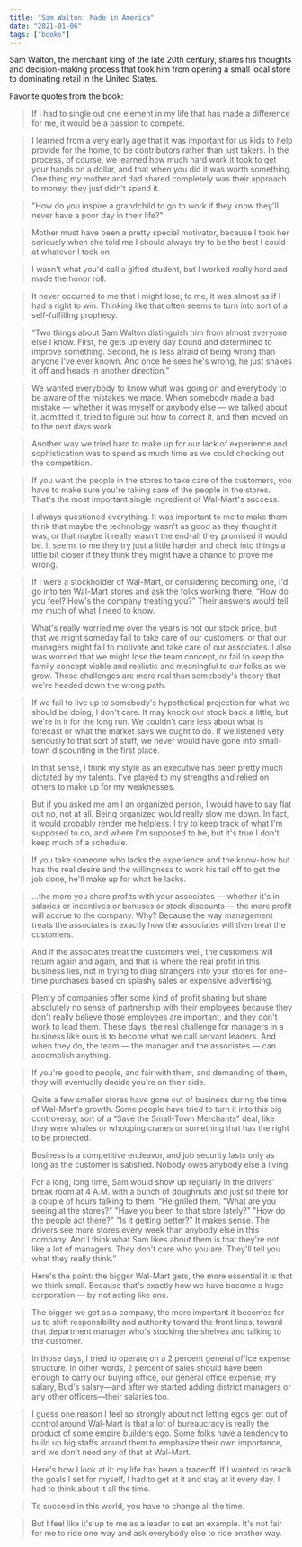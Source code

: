 ```yaml
---
title: "Sam Walton: Made in America"
date: "2021-01-06"
tags: ["books"]
---
```


Sam Walton, the merchant king of the late 20th century, shares his thoughts and decision-making process that took him from opening a small local store to dominating retail in the United States.

Favorite quotes from the book:

> If I had to single out one element in my life that has made a difference for me, it would be a passion to compete.

> I learned from a very early age that it was important for us kids to help provide for the home, to be contributors rather than just takers. In the process, of course, we learned how much hard work it took to get your hands on a dollar, and that when you did it was worth something. One thing my mother and dad shared completely was their approach to money: they just didn't spend it.

> "How do you inspire a grandchild to go to work if they know they'll never have a poor day in their life?"

> Mother must have been a pretty special motivator, because I took her seriously when she told me I should always try to be the best I could at whatever I took on.

> I wasn't what you'd call a gifted student, but I worked really hard and made the honor roll.

> It never occurred to me that I might lose; to me, it was almost as if I had a right to win. Thinking like that often seems to turn into sort of a self-fulfilling prophecy.

> “Two things about Sam Walton distinguish him from almost everyone else I know. First, he gets up every day bound and determined to improve something. Second, he is less afraid of being wrong than anyone I've ever known. And once he sees he's wrong, he just shakes it off and heads in another direction.”

> We wanted everybody to know what was going on and everybody to be aware of the mistakes we made. When somebody made a bad mistake — whether it was myself or anybody else — we talked about it, admitted it, tried to figure out how to correct it, and then moved on to the next days work.

> Another way we tried hard to make up for our lack of experience and sophistication was to spend as much time as we could checking out the competition.

> If you want the people in the stores to take care of the customers, you have to make sure you're taking care of the people in the stores. That's the most important single ingredient of Wal-Mart's success.

> I always questioned everything. It was important to me to make them think that maybe the technology wasn't as good as they thought it was, or that maybe it really wasn't the end-all they promised it would be. It seems to me they try just a little harder and check into things a little bit closer if they think they might have a chance to prove me wrong.

> If I were a stockholder of Wal-Mart, or considering becoming one, I'd go into ten Wal-Mart stores and ask the folks working there, “How do you feel? How's the company treating you?” Their answers would tell me much of what I need to know.

> What's really worried me over the years is not our stock price, but that we might someday fail to take care of our customers, or that our managers might fail to motivate and take care of our associates. I also was worried that we might lose the team concept, or fail to keep the family concept viable and realistic and meaningful to our folks as we grow. Those challenges are more real than somebody's theory that we're headed down the wrong path.

> If we fail to live up to somebody's hypothetical projection for what we should be doing, I don't care. It may knock our stock back a little, but we're in it for the long run. We couldn't care less about what is forecast or what the market says we ought to do. If we listened very seriously to that sort of stuff, we never would have gone into small-town discounting in the first place.

> In that sense, I think my style as an executive has been pretty much dictated by my talents. I've played to my strengths and relied on others to make up for my weaknesses.

> But if you asked me am I an organized person, I would have to say flat out no, not at all. Being organized would really slow me down. In fact, it would probably render me helpless. I try to keep track of what I'm supposed to do, and where I'm supposed to be, but it's true I don't keep much of a schedule.

> If you take someone who lacks the experience and the know-how but has the real desire and the willingness to work his tail off to get the job done, he'll make up for what he lacks.

> ...the more you share profits with your associates — whether it's in salaries or incentives or bonuses or stock discounts — the more profit will accrue to the company. Why? Because the way management treats the associates is exactly how the associates will then treat the customers.

> And if the associates treat the customers well, the customers will return again and again, and that is where the real profit in this business lies, not in trying to drag strangers into your stores for one-time purchases based on splashy sales or expensive advertising.

> Plenty of companies offer some kind of profit sharing but share absolutely no sense of partnership with their employees because they don't really believe those employees are important, and they don't work to lead them. These days, the real challenge for managers in a business like ours is to become what we call servant leaders. And when they do, the team — the manager and the associates — can accomplish anything.

> If you're good to people, and fair with them, and demanding of them, they will eventually decide you're on their side.

> Quite a few smaller stores have gone out of business during the time of Wal-Mart's growth. Some people have tried to turn it into this big controversy, sort of a “Save the Small-Town Merchants” deal, like they were whales or whooping cranes or something that has the right to be protected.

> Business is a competitive endeavor, and job security lasts only as long as the customer is satisfied. Nobody owes anybody else a living.

> For a long, long time, Sam would show up regularly in the drivers' break room at 4 A.M. with a bunch of doughnuts and just sit there for a couple of hours talking to them. “He grilled them. "What are you seeing at the stores?" "Have you been to that store lately?" "How do the people act there?" "Is it getting better?" It makes sense. The drivers see more stores every week than anybody else in this company. And I think what Sam likes about them is that they're not like a lot of managers. They don't care who you are. They'll tell you what they really think.”

> Here's the point: the bigger Wal-Mart gets, the more essential it is that we think small. Because that's exactly how we have become a huge corporation — by not acting like one.

> The bigger we get as a company, the more important it becomes for us to shift responsibility and authority toward the front lines, toward that department manager who's stocking the shelves and talking to the customer.

> In those days, I tried to operate on a 2 percent general office expense structure. In other words, 2 percent of sales should have been enough to carry our buying office, our general office expense, my salary, Bud's salary—and after we started adding district managers or any other officers—their salaries too.

> I guess one reason I feel so strongly about not letting egos get out of control around Wal-Mart is that a lot of bureaucracy is really the product of some empire builders ego. Some folks have a tendency to build up big staffs around them to emphasize their own importance, and we don't need any of that at Wal-Mart.

> Here's how I look at it: my life has been a tradeoff. If I wanted to reach the goals I set for myself, I had to get at it and stay at it every day. I had to think about it all the time.

> To succeed in this world, you have to change all the time.

> But I feel like it's up to me as a leader to set an example. It's not fair for me to ride one way and ask everybody else to ride another way.
